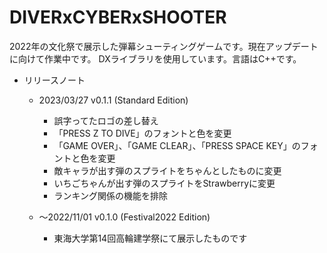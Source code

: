 # DIVERxCYBERxSHOOTER
2022年の文化祭で展示した弾幕シューティングゲームです。現在アップデートに向けて作業中です。
DXライブラリを使用しています。言語はC++です。

 - リリースノート

   - 2023/03/27
     v0.1.1 (Standard Edition)
     - 誤字ってたロゴの差し替え
     - 「PRESS Z TO DIVE」のフォントと色を変更
     - 「GAME OVER」、「GAME CLEAR」、「PRESS SPACE KEY」のフォントと色を変更
     - 敵キャラが出す弾のスプライトをちゃんとしたものに変更
     - いちごちゃんが出す弾のスプライトをStrawberryに変更
     - ランキング関係の機能を排除
 
   - ～2022/11/01
     v0.1.0 (Festival2022 Edition)
     - 東海大学第14回高輪建学祭にて展示したものです